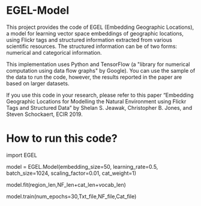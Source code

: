 # EGEL-Model

This project provides the code of EGEL (Embedding Geographic Locations), a model for learning vector space embeddings of geographic locations, using Flickr tags and structured information extracted from various scientific resources. The structured information can be of two forms: numerical and categorical information. 

This implementation uses Python and TensorFlow (a "library for numerical computation using data flow graphs" by Google). You can use the sample of the data to run the code, however, the results reported in the paper are based on larger datasets. 

If you use this code in your research, please refer to this paper “Embedding Geographic Locations for Modelling the Natural Environment using Flickr Tags and Structured Data” by Shelan S. Jeawak, Christopher B. Jones, and Steven Schockaert, ECIR 2019. 

# How to run this code?
import EGEL

model = EGEL.Model(embedding_size=50, learning_rate=0.5, batch_size=1024, scaling_factor=0.01, cat_weight=1)

model.fit(region_len,NF_len+cat_len+vocab_len)

model.train(num_epochs=30,Txt_file,NF_file,Cat_file)


